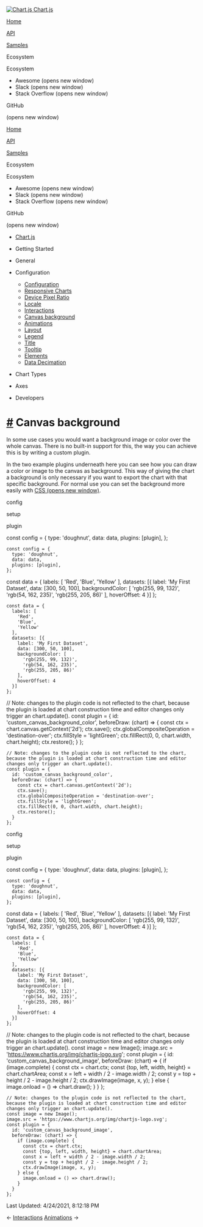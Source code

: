 <a href="/docs/3.2.0/" class="home-link router-link-active"><img src="/docs/3.2.0/favicon.ico" alt="Chart.js" class="logo" /> <span class="site-name can-hide">Chart.js</span></a>

<a href="/docs/3.2.0/" class="nav-link">Home</a>

<a href="/docs/3.2.0/api/" class="nav-link">API</a>

<a href="/docs/3.2.0/samples/" class="nav-link">Samples</a>

<span class="title">Ecosystem</span> <span class="arrow down"></span>

<span class="title">Ecosystem</span> <span class="arrow right"></span>

-   Awesome
    <span class="sr-only">(opens new window)</span>
-   Slack
    <span class="sr-only">(opens new window)</span>
-   Stack Overflow
    <span class="sr-only">(opens new window)</span>

GitHub

<span class="sr-only">(opens new window)</span>

<a href="/docs/3.2.0/" class="nav-link">Home</a>

<a href="/docs/3.2.0/api/" class="nav-link">API</a>

<a href="/docs/3.2.0/samples/" class="nav-link">Samples</a>

<span class="title">Ecosystem</span> <span class="arrow down"></span>

<span class="title">Ecosystem</span> <span class="arrow right"></span>

-   Awesome
    <span class="sr-only">(opens new window)</span>
-   Slack
    <span class="sr-only">(opens new window)</span>
-   Stack Overflow
    <span class="sr-only">(opens new window)</span>

GitHub

<span class="sr-only">(opens new window)</span>

-   <a href="/docs/3.2.0/" class="sidebar-link">Chart.js</a>
-   Getting Started <span class="arrow right"></span>

-   General <span class="arrow right"></span>

-   Configuration <span class="arrow down"></span>

    -   <a href="/docs/3.2.0/configuration/" class="sidebar-link">Configuration</a>
    -   <a href="/docs/3.2.0/configuration/responsive.html" class="sidebar-link">Responsive Charts</a>
    -   <a href="/docs/3.2.0/configuration/device-pixel-ratio.html" class="sidebar-link">Device Pixel Ratio</a>
    -   <a href="/docs/3.2.0/configuration/locale.html" class="sidebar-link">Locale</a>
    -   <a href="/docs/3.2.0/configuration/interactions.html" class="sidebar-link">Interactions</a>
    -   <a href="/docs/3.2.0/configuration/canvas-background.html" class="active sidebar-link">Canvas background</a>
    -   <a href="/docs/3.2.0/configuration/animations.html" class="sidebar-link">Animations</a>
    -   <a href="/docs/3.2.0/configuration/layout.html" class="sidebar-link">Layout</a>
    -   <a href="/docs/3.2.0/configuration/legend.html" class="sidebar-link">Legend</a>
    -   <a href="/docs/3.2.0/configuration/title.html" class="sidebar-link">Title</a>
    -   <a href="/docs/3.2.0/configuration/tooltip.html" class="sidebar-link">Tooltip</a>
    -   <a href="/docs/3.2.0/configuration/elements.html" class="sidebar-link">Elements</a>
    -   <a href="/docs/3.2.0/configuration/decimation.html" class="sidebar-link">Data Decimation</a>

-   Chart Types <span class="arrow right"></span>

-   Axes <span class="arrow right"></span>

-   Developers <span class="arrow right"></span>

<a href="#canvas-background" class="header-anchor">#</a> Canvas background
==========================================================================

In some use cases you would want a background image or color over the whole canvas. There is no built-in support for this, the way you can achieve this is by writing a custom plugin.

In the two example plugins underneath here you can see how you can draw a color or image to the canvas as background. This way of giving the chart a background is only necessary if you want to export the chart with that specific background. For normal use you can set the background more easily with [CSS <span class="sr-only">(opens new window)</span>](https://www.w3schools.com/cssref/css3_pr_background.asp).

config

setup

plugin

<a href="https://github.com/chartjs/Chart.js/blob/master/docs/configuration/canvas-background.md" class="code-editor-tool fab fa-github fa-lg" title="View on GitHub"></a>

const config = { type: 'doughnut', data: data, plugins: \[plugin\], };

    const config = {
      type: 'doughnut',
      data: data,
      plugins: [plugin],
    };

const data = { labels: \[ 'Red', 'Blue', 'Yellow' \], datasets: \[{ label: 'My First Dataset', data: \[300, 50, 100\], backgroundColor: \[ 'rgb(255, 99, 132)', 'rgb(54, 162, 235)', 'rgb(255, 205, 86)' \], hoverOffset: 4 }\] };

    const data = {
      labels: [
        'Red',
        'Blue',
        'Yellow'
      ],
      datasets: [{
        label: 'My First Dataset',
        data: [300, 50, 100],
        backgroundColor: [
          'rgb(255, 99, 132)',
          'rgb(54, 162, 235)',
          'rgb(255, 205, 86)'
        ],
        hoverOffset: 4
      }]
    };

// Note: changes to the plugin code is not reflected to the chart, because the plugin is loaded at chart construction time and editor changes only trigger an chart.update(). const plugin = { id: 'custom\_canvas\_background\_color', beforeDraw: (chart) =&gt; { const ctx = chart.canvas.getContext('2d'); ctx.save(); ctx.globalCompositeOperation = 'destination-over'; ctx.fillStyle = 'lightGreen'; ctx.fillRect(0, 0, chart.width, chart.height); ctx.restore(); } };

    // Note: changes to the plugin code is not reflected to the chart, because the plugin is loaded at chart construction time and editor changes only trigger an chart.update().
    const plugin = {
      id: 'custom_canvas_background_color',
      beforeDraw: (chart) => {
        const ctx = chart.canvas.getContext('2d');
        ctx.save();
        ctx.globalCompositeOperation = 'destination-over';
        ctx.fillStyle = 'lightGreen';
        ctx.fillRect(0, 0, chart.width, chart.height);
        ctx.restore();
      }
    };

config

setup

plugin

<a href="https://github.com/chartjs/Chart.js/blob/master/docs/configuration/canvas-background.md" class="code-editor-tool fab fa-github fa-lg" title="View on GitHub"></a>

const config = { type: 'doughnut', data: data, plugins: \[plugin\], };

    const config = {
      type: 'doughnut',
      data: data,
      plugins: [plugin],
    };

const data = { labels: \[ 'Red', 'Blue', 'Yellow' \], datasets: \[{ label: 'My First Dataset', data: \[300, 50, 100\], backgroundColor: \[ 'rgb(255, 99, 132)', 'rgb(54, 162, 235)', 'rgb(255, 205, 86)' \], hoverOffset: 4 }\] };

    const data = {
      labels: [
        'Red',
        'Blue',
        'Yellow'
      ],
      datasets: [{
        label: 'My First Dataset',
        data: [300, 50, 100],
        backgroundColor: [
          'rgb(255, 99, 132)',
          'rgb(54, 162, 235)',
          'rgb(255, 205, 86)'
        ],
        hoverOffset: 4
      }]
    };

// Note: changes to the plugin code is not reflected to the chart, because the plugin is loaded at chart construction time and editor changes only trigger an chart.update(). const image = new Image(); image.src = 'https://www.chartjs.org/img/chartjs-logo.svg'; const plugin = { id: 'custom\_canvas\_background\_image', beforeDraw: (chart) =&gt; { if (image.complete) { const ctx = chart.ctx; const {top, left, width, height} = chart.chartArea; const x = left + width / 2 - image.width / 2; const y = top + height / 2 - image.height / 2; ctx.drawImage(image, x, y); } else { image.onload = () =&gt; chart.draw(); } } };

    // Note: changes to the plugin code is not reflected to the chart, because the plugin is loaded at chart construction time and editor changes only trigger an chart.update().
    const image = new Image();
    image.src = 'https://www.chartjs.org/img/chartjs-logo.svg';
    const plugin = {
      id: 'custom_canvas_background_image',
      beforeDraw: (chart) => {
        if (image.complete) {
          const ctx = chart.ctx;
          const {top, left, width, height} = chart.chartArea;
          const x = left + width / 2 - image.width / 2;
          const y = top + height / 2 - image.height / 2;
          ctx.drawImage(image, x, y);
        } else {
          image.onload = () => chart.draw();
        }
      }
    };

<span class="prefix">Last Updated:</span> <span class="time">4/24/2021, 8:12:18 PM</span>

<span class="prev"> ← <a href="/docs/3.2.0/configuration/interactions.html" class="prev">Interactions</a> </span> <span class="next"> [Animations](/docs/3.2.0/configuration/animations.html) → </span>
